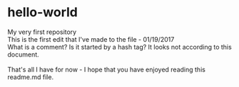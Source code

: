 # hello-world
My very first repository<br>
This is the first edit that I've made to the file - 01/19/2017<br>
What is a comment? Is it started by a hash tag? It looks not according to this document.<br><br>
That's all I have for now - I hope that you have enjoyed reading this readme.md file.
